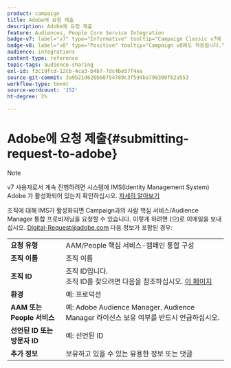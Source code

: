 ```yaml
---
product: campaign
title: Adobe에 요청 제출
description: Adobe에 요청 제출
feature: Audiences, People Core Service Integration
badge-v7: label="v7" type="Informative" tooltip="Campaign Classic v7에 적용"
badge-v8: label="v8" type="Positive" tooltip="Campaign v8에도 적용됩니다."
audience: integrations
content-type: reference
topic-tags: audience-sharing
exl-id: f3c19fcd-12cb-4ca3-b4b7-7dc4be57f4ea
source-git-commit: 3a9b21d626b60754789c3f594ba798309f62a553
workflow-type: tm+mt
source-wordcount: '152'
ht-degree: 2%

---
```


# Adobe에 요청 제출{#submitting-request-to-adobe}



>[!NOTE]
>
>v7 사용자로서 계속 진행하려면 시스템에 IMS(Identity Management System) Adobe 가 활성화되어 있는지 확인하십시오. [자세히 알아보기](../../integrations/using/about-adobe-id.md)

조직에 대해 IMS가 활성화되면 Campaign과의 사람 핵심 서비스/Audience Manager 통합 프로비저닝을 요청할 수 있습니다. 이렇게 하려면 (으)로 이메일을 보내십시오. [Digital-Request@adobe.com](mailto:Digital-Request@adobe.com) 다음 정보가 포함된 경우:

<table> 
 <tbody> 
  <tr> 
   <td> <strong>요청 유형</strong><br /> </td> 
   <td> AAM/People 핵심 서비스-캠페인 통합 구성 </td> 
  </tr> 
  <tr> 
   <td> <strong>조직 이름</strong><br /> </td> 
   <td> 조직 이름 </td> 
  </tr> 
  <tr> 
   <td> <strong>조직 ID</strong><br /> </td> 
   <td> 조직 ID입니다. <br> 조직 ID를 찾으려면 다음을 참조하십시오. <a href="https://experienceleague.adobe.com/docs/core-services/interface/administration/organizations.html?lang=ko">이 페이지</a></td> 
  </tr> 
  <tr> 
   <td> <strong>환경</strong><br /> </td> 
   <td> 예: 프로덕션 </td> 
  </tr> 
  <tr> 
   <td> <strong>AAM 또는 People 서비스</strong><br /> </td> 
   <td> 예: Adobe Audience Manager. Audience Manager 라이선스 보유 여부를 반드시 언급하십시오.</td> 
  </tr> 
  <tr> 
   <td> <strong>선언된 ID 또는 방문자 ID</strong><br /> </td> 
   <td> 예: 선언된 ID </td> 
  </tr> 
  <tr> 
   <td> <strong>추가 정보</strong><br /> </td> 
   <td> 보유하고 있을 수 있는 유용한 정보 또는 댓글 </td> 
  </tr> 
 </tbody> 
</table>

